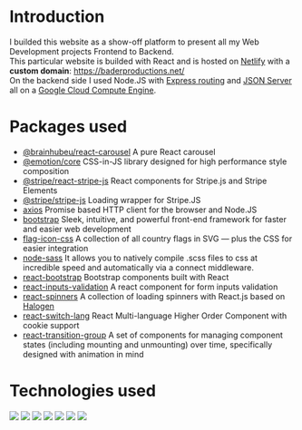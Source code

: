 # Introduction

I builded this website as a show-off platform to present all my Web Development projects Frontend to Backend.<br> This particular website is builded with React and is hosted on [Netlify](https://www.netlify.com/) with a **custom domain**: https://baderproductions.net/ <br> On the backend side I used Node.JS with [Express routing](https://expressjs.com/en/guide/routing.html) and [JSON Server](https://github.com/typicode/json-server) all on a [Google Cloud Compute Engine](https://cloud.google.com/compute/?utm_source=google&utm_medium=cpc&utm_campaign=emea-gb-all-en-dr-bkws-all-all-trial-e-gcp-1008073&utm_content=text-ad-none-any-DEV_c-CRE_253506732952-ADGP_Hybrid+%7C+AW+SEM+%7C+BKWS+~+EXA_M:1_GB_EN_Compute_Compute+Engine_google+cloud+computing+engine-KWID_43700053285287153-kwd-77536802412-userloc_9045906&utm_term=KW_google%20cloud%20computing%20engine-NET_g-PLAC_&gclid=Cj0KCQjwrIf3BRD1ARIsAMuugNsIMJRuIGffFxG_8r5aH8JzgV4BAPXrLU2rix0el62j9GDc3x63GokaAi8DEALw_wcB).

# Packages used

- [@brainhubeu/react-carousel](https://github.com/brainhubeu/react-carousel) A pure React carousel
- [@emotion/core](https://github.com/emotion-js/emotion) CSS-in-JS library designed for high performance style composition
- [@stripe/react-stripe-js](https://github.com/stripe/react-stripe-js) React components for Stripe.js and Stripe Elements
- [@stripe/stripe-js](https://github.com/stripe/stripe-js) Loading wrapper for Stripe.JS
- [axios](https://www.npmjs.com/package/axios) Promise based HTTP client for the browser and Node.JS
- [bootstrap](https://www.npmjs.com/package/bootstrap) Sleek, intuitive, and powerful front-end framework for faster and easier web development
- [flag-icon-css](https://www.npmjs.com/package/flag-icon-css) A collection of all country flags in SVG — plus the CSS for easier integration
- [node-sass](https://www.npmjs.com/package/node-sass) It allows you to natively compile .scss files to css at incredible speed and automatically via a connect middleware.
- [react-bootstrap](https://github.com/react-bootstrap/react-bootstrap) Bootstrap components built with React
- [react-inputs-validation](https://www.npmjs.com/package/react-inputs-validation) A react component for form inputs validation
- [react-spinners](https://www.npmjs.com/package/react-spinners) A collection of loading spinners with React.js based on [Halogen](https://github.com/yuanyan/halogen)
- [react-switch-lang](https://www.npmjs.com/package/react-switch-lang) React Multi-language Higher Order Component with cookie support
- [react-transition-group](https://www.npmjs.com/package/react-transition-group) A set of components for managing component states (including mounting and unmounting) over time, specifically designed with animation in mind

# Technologies used

![](https://i.epvpimg.com/lxJHaab.png) ![](https://i.epvpimg.com/161Wbab.png) ![](https://i.epvpimg.com/sc20bab.png) ![](https://i.epvpimg.com/mduSeab.png) ![](https://i.epvpimg.com/Ixvvfab.png) ![](https://i.epvpimg.com/j1Ycgab.png) ![](https://i.epvpimg.com/Y40Hfab.png)
